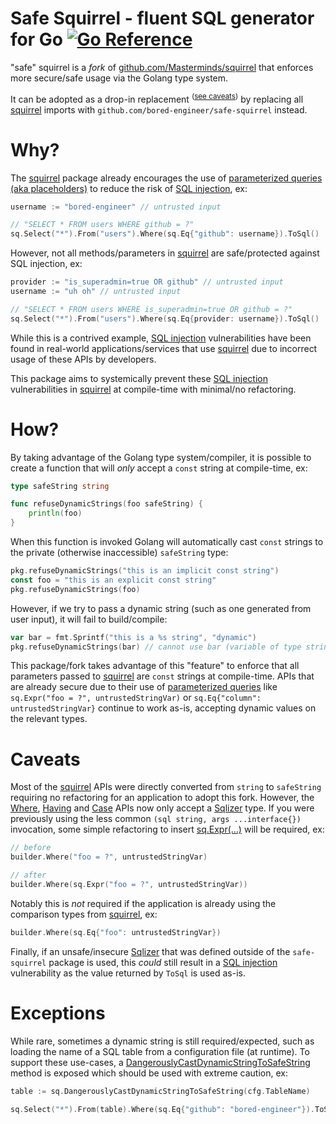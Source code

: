 # Safe Squirrel - fluent SQL generator for Go [![Go Reference](https://pkg.go.dev/badge/github.com/bored-engineer/safe-squirrel.svg)](https://pkg.go.dev/github.com/bored-engineer/safe-squirrel)
"safe" squirrel is a _fork_ of [github.com/Masterminds/squirrel](https://github.com/Masterminds/squirrel) that enforces more secure/safe usage via the Golang type system. 

It can be adopted as a drop-in replacement <sup>([see caveats](#caveats))</sup> by replacing all [squirrel](https://github.com/Masterminds/squirrel) imports with `github.com/bored-engineer/safe-squirrel` instead.

# Why?
The [squirrel](https://github.com/Masterminds/squirrel) package already encourages the use of [parameterized queries (aka placeholders)](https://cheatsheetseries.owasp.org/cheatsheets/Query_Parameterization_Cheat_Sheet.html) to reduce the risk of [SQL injection](https://owasp.org/www-community/attacks/SQL_Injection), ex:
```go
username := "bored-engineer" // untrusted input

// "SELECT * FROM users WHERE github = ?"
sq.Select("*").From("users").Where(sq.Eq{"github": username}).ToSql()
```
However, not all methods/parameters in [squirrel](https://github.com/Masterminds/squirrel) are safe/protected against SQL injection, ex:
```go
provider := "is_superadmin=true OR github" // untrusted input
username := "uh oh" // untrusted input

// "SELECT * FROM users WHERE is_superadmin=true OR github = ?"
sq.Select("*").From("users").Where(sq.Eq{provider: username}).ToSql()
```
While this is a contrived example, [SQL injection](https://owasp.org/www-community/attacks/SQL_Injection) vulnerabilities have been found in real-world applications/services that use [squirrel](https://github.com/Masterminds/squirrel) due to incorrect usage of these APIs by developers. 

This package aims to systemically prevent these [SQL injection](https://owasp.org/www-community/attacks/SQL_Injection) vulnerabilities in [squirrel](https://github.com/Masterminds/squirrel) at compile-time with minimal/no refactoring.

# How?
By taking advantage of the Golang type system/compiler, it is possible to create a function that will _only_ accept a `const` string at compile-time, ex:
```go
type safeString string

func refuseDynamicStrings(foo safeString) {
    println(foo)
}
```

When this function is invoked Golang will automatically cast `const` strings to the private (otherwise inaccessible) `safeString` type:
```go
pkg.refuseDynamicStrings("this is an implicit const string")
const foo = "this is an explicit const string"
pkg.refuseDynamicStrings(foo)
```

However, if we try to pass a dynamic string (such as one generated from user input), it will fail to build/compile:
```go
var bar = fmt.Sprintf("this is a %s string", "dynamic")
pkg.refuseDynamicStrings(bar) // cannot use bar (variable of type string) as safeString value in argument to refuseDynamicStrings
```

This package/fork takes advantage of this "feature" to enforce that all parameters passed to [squirrel](https://github.com/Masterminds/squirrel) are `const` strings at compile-time. APIs that are already secure due to their use of [parameterized queries](https://cheatsheetseries.owasp.org/cheatsheets/Query_Parameterization_Cheat_Sheet.html) like `sq.Expr("foo = ?", untrustedStringVar)` or `sq.Eq{"column": untrustedStringVar}` continue to work as-is, accepting dynamic values on the relevant types.

# Caveats
Most of the [squirrel](https://github.com/Masterminds/squirrel) APIs were directly converted from `string` to `safeString` requiring no refactoring for an application to adopt this fork. However, the [Where](https://pkg.go.dev/github.com/bored-engineer/safe-squirrel#SelectBuilder.Where), [Having](https://pkg.go.dev/github.com/bored-engineer/safe-squirrel#SelectBuilder.Having) and [Case](https://pkg.go.dev/github.com/bored-engineer/safe-squirrel#Case) APIs now only accept a [Sqlizer](https://pkg.go.dev/github.com/bored-engineer/safe-squirrel#Sqlizer) type. If you were previously using the less common `(sql string, args ...interface{})` invocation, some simple refactoring to insert [sq.Expr(...)](https://pkg.go.dev/github.com/bored-engineer/safe-squirrel#Expr) will be required, ex:
```go
// before
builder.Where("foo = ?", untrustedStringVar)

// after
builder.Where(sq.Expr("foo = ?", untrustedStringVar))
```
Notably this is _not_ required if the application is already using the comparison types from [squirrel](https://github.com/Masterminds/squirrel), ex:
```go
builder.Where(sq.Eq{"foo": untrustedStringVar})
```

Finally, if an unsafe/insecure [Sqlizer](https://pkg.go.dev/github.com/bored-engineer/safe-squirrel#Sqlizer) that was defined outside of the `safe-squirrel` package is used, this _could_ still result in a [SQL injection](https://owasp.org/www-community/attacks/SQL_Injection) vulnerability as the value returned by `ToSql` is used as-is.

# Exceptions
While rare, sometimes a dynamic string is still required/expected, such as loading the name of a SQL table from a configuration file (at runtime). To support these use-cases, a [DangerouslyCastDynamicStringToSafeString](https://pkg.go.dev/github.com/bored-engineer/safe-squirrel#DangerouslyCastDynamicStringToSafeString) method is exposed which should be used with extreme caution, ex:
```go
table := sq.DangerouslyCastDynamicStringToSafeString(cfg.TableName)

sq.Select("*").From(table).Where(sq.Eq{"github": "bored-engineer"}).ToSql()
```
